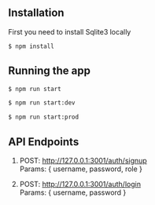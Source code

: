 
  <!--[![Backers on Open Collective](https://opencollective.com/nest/backers/badge.svg)](https://opencollective.com/nest#backer)
  [![Sponsors on Open Collective](https://opencollective.com/nest/sponsors/badge.svg)](https://opencollective.com/nest#sponsor)-->

## Installation
First you need to install Sqlite3 locally
```bash
$ npm install
```

## Running the app

```bash
$ npm run start

$ npm run start:dev

$ npm run start:prod
```

## API Endpoints

1. POST: http://127.0.0.1:3001/auth/signup <br/>
   Params: { username, password, role }

2. POST: http://127.0.0.1:3001/auth/login <br/>
   Params: { username, password }